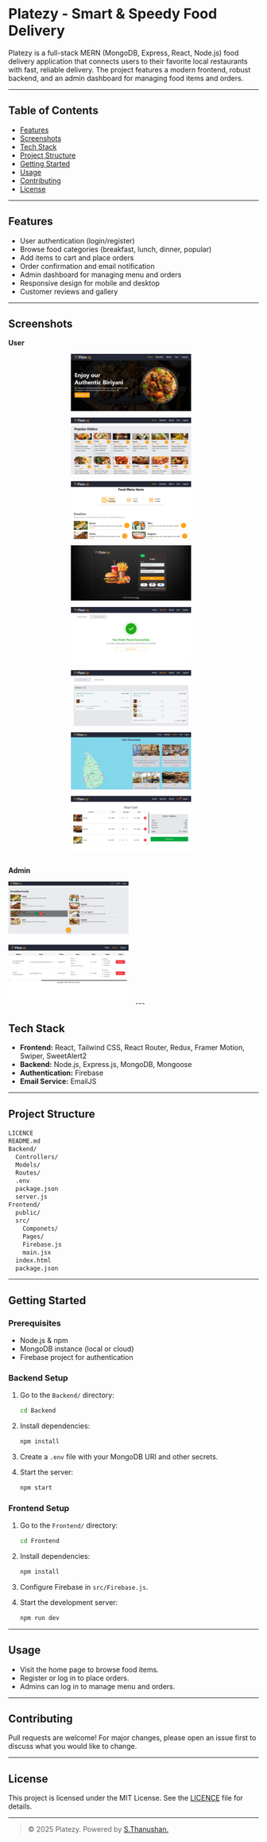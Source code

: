 # Platezy - Smart & Speedy Food Delivery

Platezy is a full-stack MERN (MongoDB, Express, React, Node.js) food delivery application that connects users to their favorite local restaurants with fast, reliable delivery. The project features a modern frontend, robust backend, and an admin dashboard for managing food items and orders.

---

## Table of Contents

- [Features](#features)
- [Screenshots](#screenshots)
- [Tech Stack](#tech-stack)
- [Project Structure](#project-structure)
- [Getting Started](#getting-started)
- [Usage](#usage)
- [Contributing](#contributing)
- [License](#license)

---

## Features

- User authentication (login/register)
- Browse food categories (breakfast, lunch, dinner, popular)
- Add items to cart and place orders
- Order confirmation and email notification
- Admin dashboard for managing menu and orders
- Responsive design for mobile and desktop
- Customer reviews and gallery

---

## Screenshots

**User**

<p align="center">
  <img src="./Frontend/public/01.webp" alt="Home Page" width="48%" style="margin-right: 10px; margin-bottom: 10px;">
  <img src="./Frontend/public/02.webp" alt="Home Page" width="48%" style="margin-right: 10px; margin-bottom: 10px;">
  <img src="./Frontend/public/03.webp" alt="Home Page" width="48%" style="margin-right: 10px; margin-bottom: 10px;">
  <img src="./Frontend/public/04.webp" alt="Home Page" width="48%" style="margin-right: 10px; margin-bottom: 10px;">
  <img src="./Frontend/public/05.webp" alt="Home Page" width="48%" style="margin-right: 10px; margin-bottom: 10px;">
  <img src="./Frontend/public/06.webp" alt="Home Page" width="48%" style="margin-right: 10px; margin-bottom: 10px;">
  <img src="./Frontend/public/07.webp" alt="Home Page" width="48%" style="margin-right: 10px; margin-bottom: 10px;">
  <img src="./Frontend/public/08.webp" alt="Home Page" width="48%" style="margin-right: 10px; margin-bottom: 10px;">
</p>

**Admin**

<img src="./Frontend/public/09.webp" alt="Home Page" width="48%" style="margin-right: 10px; margin-bottom: 10px;">
  <img src="./Frontend/public/10.webp" alt="Home Page" width="48%" style="margin-right: 10px; margin-bottom: 10px;">
---

## Tech Stack

- **Frontend:** React, Tailwind CSS, React Router, Redux, Framer Motion, Swiper, SweetAlert2
- **Backend:** Node.js, Express.js, MongoDB, Mongoose
- **Authentication:** Firebase
- **Email Service:** EmailJS

---

## Project Structure

```
LICENCE
README.md
Backend/
  Controllers/
  Models/
  Routes/
  .env
  package.json
  server.js
Frontend/
  public/
  src/
    Componets/
    Pages/
    Firebase.js
    main.jsx
  index.html
  package.json
```

---

## Getting Started

### Prerequisites

- Node.js & npm
- MongoDB instance (local or cloud)
- Firebase project for authentication

### Backend Setup

1. Go to the `Backend/` directory:
   ```sh
   cd Backend
   ```
2. Install dependencies:
   ```sh
   npm install
   ```
3. Create a `.env` file with your MongoDB URI and other secrets.

4. Start the server:
   ```sh
   npm start
   ```

### Frontend Setup

1. Go to the `Frontend/` directory:
   ```sh
   cd Frontend
   ```
2. Install dependencies:
   ```sh
   npm install
   ```
3. Configure Firebase in `src/Firebase.js`.

4. Start the development server:
   ```sh
   npm run dev
   ```

---

## Usage

- Visit the home page to browse food items.
- Register or log in to place orders.
- Admins can log in to manage menu and orders.

---

## Contributing

Pull requests are welcome! For major changes, please open an issue first to discuss what you would like to change.

---

## License

This project is licensed under the MIT License. See the [LICENCE](LICENCE) file for details.

---

> © 2025 Platezy. Powered by [S.Thanushan.](https://github.com/Thanushangit/3year-MERN-Food-Delivery-Final-Project.git)
